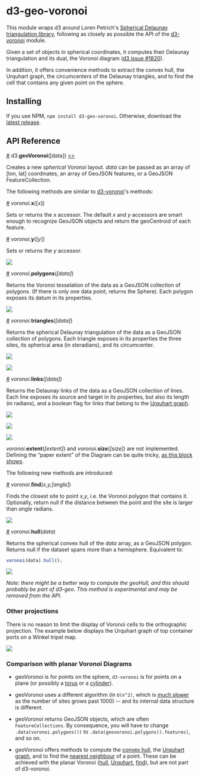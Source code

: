 # d3-geo-voronoi

This module wraps d3 around Loren Petrich's [Spherical Delaunay triangulation library](http://lpetrich.org/Science/GeometryDemo/GeometryDemo_GMap.html), following as closely as possible the API of the [d3-voronoi](https://github.com/d3/d3-voronoi/) module.

Given a set of objects in spherical coordinates, it computes their Delaunay triangulation and its dual, the Voronoi diagram ([d3 issue #1820](https://github.com/d3/d3/issues/1820)).

In addition, it offers convenience methods to extract the convex hull, the Urquhart graph, the circumcenters of the Delaunay triangles, and to find the cell that contains any given point on the sphere.


## Installing

If you use NPM, `npm install d3-geo-voronoi`. Otherwise, download the [latest release](https://github.com/Fil/d3-geo-voronoi/releases/latest).


## API Reference

<a href="#geo-voronoi" name="geo-voronoi">#</a> d3.<b>geoVoronoi</b>([data])
[<>](https://github.com/Fil/d3-geo-voronoi/blob/master/src/geoVoronoi.js "Source")

Creates a new *spherical* Voronoi layout. _data_ can be passed as an array of [lon, lat] coordinates, an array of GeoJSON features, or a GeoJSON FeatureCollection.

The following methods are similar to [d3-voronoi](https://github.com/d3/d3-voronoi/)'s methods:

<a href="#geo_voronoi_x" name="geo_voronoi_x">#</a> <i>voronoi</i>.<b>x</b>([<i>x</i>])

Sets or returns the _x_ accessor. The default _x_ and _y_ accessors are smart enough to recognize GeoJSON objects and return the geoCentroid of each feature.

<a href="#geo_voronoi_y" name="geo_voronoi_y">#</a> <i>voronoi</i>.<b>y</b>([<i>y</i>])

Sets or returns the _y_ accessor.

[![](img/geoVoronoiXY.png)](http://bl.ocks.org/Fil/74295d9ffe097ae4e3c93d7d00377d45)

<a href="#geo_voronoi_polygons" name="geo_voronoi_polygons">#</a> <i>voronoi</i>.<b>polygons</b>(<i>[data]</i>)

Returns the Voronoi tesselation of the data as a GeoJSON collection of polygons. (If there is only one data point, returns the Sphere). Each polygon exposes its datum in its properties.

[![](img/geoVoronoiPolygons.png)](http://bl.ocks.org/Fil/a9ba8d0d023752aa580bd95480b7de60)

<a href="#geo_voronoi_triangles" name="geo_voronoi_triangles">#</a> <i>voronoi</i>.<b>triangles</b>(<i>[data]</i>)

Returns the spherical Delaunay triangulation of the data as a GeoJSON collection of polygons. Each triangle exposes in its properties the three sites, its spherical area (in steradians), and its circumcenter.


[![](img/geoVoronoiTriangles.png)](http://bl.ocks.org/Fil/b1ef96e4bc991eb274f8d3a0a08932f9)

[![](img/geoVoronoiRadome.png)](http://bl.ocks.org/Fil/955da86d6a935b26d3599ca5e344fb38)


<a href="#geo_voronoi_links" name="geo_voronoi_links">#</a> <i>voronoi</i>.<b>links</b>(<i>[data]</i>)

Returns the Delaunay links of the data as a GeoJSON collection of lines. Each line exposes its source and target in its properties, but also its length (in radians), and a boolean flag for links that belong to the [Urquhart graph](https://en.wikipedia.org/wiki/Urquhart_graph).

[![](img/geoVoronoiUrquhart.png)](http://bl.ocks.org/Fil/1a78acf8b9b40fe8ecbae7b5035acf2b)


[![](img/geoVoronoiCircumcircles.png)](http://bl.ocks.org/Fil/79b9f17979c4070dee3cbba1c5283502)


[![](img/geoVoronoiMars.png)](http://bl.ocks.org/Fil/1c2f954201523af16280db018ddd90cc)


<i>voronoi</i>.<b>extent</b>(<i>[extent]</i>) and <i>voronoi</i>.<b>size</b>(<i>[size]</i>) are not implemented. Defining the “paper extent” of the Diagram can be quite tricky, [as this block shows](http://blockbuilder.org/Fil/6128aae082c04eef06422f953d0f593f).


The following new methods are introduced:

<a name="geo_voronoi_find" href="#geo_voronoi_find">#</a> <i>voronoi</i>.<b>find</b>(<i>x,y,[angle]</i>)

Finds the closest site to point *x,y*, i.e. the Voronoi polygon that contains it. Optionally, return null if the distance between the point and the site is larger than *angle* radians.

[![](img/geoVoronoiFind.png)](http://bl.ocks.org/Fil/e94fc45f5ed4dbcc989be1e52b797fdd)


<a name="geo_voronoi_hull" href="#geo_voronoi_hull">#</a> <i>voronoi</i>.<b>hull</b>(<i>data</i>)

Returns the spherical convex hull of the *data* array, as a GeoJSON polygon. Returns null if the dataset spans more than a hemisphere. Equivalent to:

```js
voronoi(data).hull();
```

[![](img/geoVoronoiHull.png)](http://bl.ocks.org/Fil/6a1ed09f6e5648a5451cb130f2b13d20)

_Note: there might be a better way to compute the geoHull, and this should probably be part of d3-geo. This method is experimental and may be removed from the API._


### Other projections

There is no reason to limit the display of Voronoi cells to the orthographic projection. The example below displays the Urquhart graph of top container ports on a Winkel tripel map.

[![](img/geoVoronoiPorts.png)](http://bl.ocks.org/Fil/24d5ee71f09ba72893323d803242c38a)



### Comparison with planar Voronoi Diagrams

- geoVoronoi is for points on the sphere, `d3-voronoi` is for points on a plane (or possibly a [torus](http://bl.ocks.org/Fil/c1b10942f61483d739dd601d09c30deb) or a [cylinder](http://bl.ocks.org/Fil/4639744e8be5428e7a8e7b3efd9a80dc)).    

- geoVoronoi uses a different algorithm (in `O(n^2)`, which is [much slower](https://github.com/Fil/d3-geo-voronoi/issues/1) as the number of sites grows past 1000) -- and its internal data structure is different. 

- geoVoronoi returns GeoJSON objects, which are often `FeatureCollections`. By consequence, you will have to change `.data(voronoi.polygons())` to `.data(geovoronoi.polygons().features)`, and so on.

- geoVoronoi offers methods to compute the [convex hull](#geo_voronoi_hull), the [Urquhart graph](#geo_voronoi_links), and to find the [nearest neighbour](#geo_voronoi_find) of a point. These can be achieved with the planar Voronoi ([hull](http://bl.ocks.org/mbostock/6f14f7b7f267a85f7cdc), [Urquhart](http://bl.ocks.org/Fil/df20827f817abd161c768fa18dcafcf5), [find](http://bl.ocks.org/Fil/1b7ddbcd71454d685d1259781968aefc)), but are not part of d3-voronoi.

